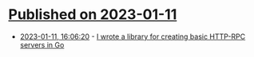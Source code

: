 # [Published on 2023-01-11](index.md)

* [2023-01-11, 16:06:20](https://lobste.rs/s/gy7lve/i_wrote_library_for_creating_basic_http) - [I wrote a library for creating basic HTTP-RPC servers in Go](https://github.com/martinrue/cadet)
